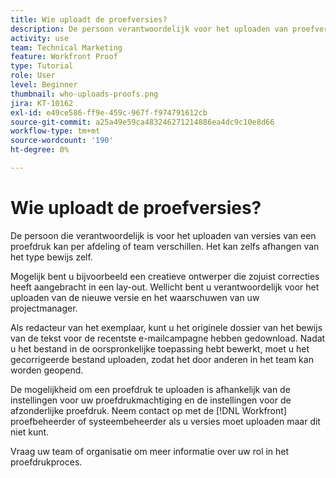 ```yaml
---
title: Wie uploadt de proefversies?
description: De persoon verantwoordelijk voor het uploaden van proefversies in  [!DNL &#x200B; Workfront]  kan variëren. Leer van gemeenschappelijke gebruiksgevallen om de ideale opstelling bij uw organisatie te identificeren.
activity: use
team: Technical Marketing
feature: Workfront Proof
type: Tutorial
role: User
level: Beginner
thumbnail: who-uploads-proofs.png
jira: KT-10162
exl-id: e49ce586-ff9e-459c-967f-f974791612cb
source-git-commit: a25a49e59ca483246271214886ea4dc9c10e8d66
workflow-type: tm+mt
source-wordcount: '190'
ht-degree: 0%

---
```


# Wie uploadt de proefversies?

De persoon die verantwoordelijk is voor het uploaden van versies van een proefdruk kan per afdeling of team verschillen. Het kan zelfs afhangen van het type bewijs zelf.

Mogelijk bent u bijvoorbeeld een creatieve ontwerper die zojuist correcties heeft aangebracht in een lay-out. Wellicht bent u verantwoordelijk voor het uploaden van de nieuwe versie en het waarschuwen van uw projectmanager.

Als redacteur van het exemplaar, kunt u het originele dossier van het bewijs van de tekst voor de recentste e-mailcampagne hebben gedownload. Nadat u het bestand in de oorspronkelijke toepassing hebt bewerkt, moet u het gecorrigeerde bestand uploaden, zodat het door anderen in het team kan worden geopend.

De mogelijkheid om een proefdruk te uploaden is afhankelijk van de instellingen voor uw proefdrukmachtiging en de instellingen voor de afzonderlijke proefdruk. Neem contact op met de [!DNL Workfront] proefbeheerder of systeembeheerder als u versies moet uploaden maar dit niet kunt.

Vraag uw team of organisatie om meer informatie over uw rol in het proefdrukproces.
